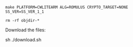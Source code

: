 
```
make PLATFORM=CWLITEARM ALG=ROMULUS CRYPTO_TARGET=NONE SS_VER=SS_VER_1_1

rm -rf objdir-*
```

Download the files:

sh ./download.sh 